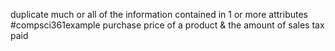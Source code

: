duplicate much or all of the information contained in 1 or more attributes
#compsci361example purchase price of a product & the amount of sales tax paid